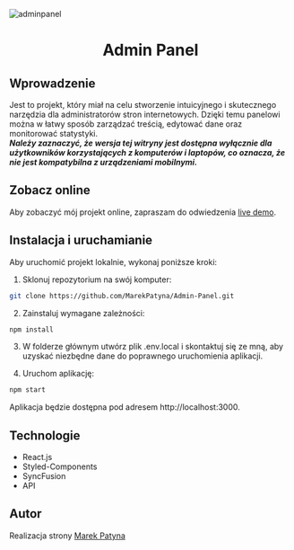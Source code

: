 ![adminpanel](https://user-images.githubusercontent.com/103312126/229309154-30f5ec42-e486-4e45-b798-ab40c15215f7.gif)

# <p align="center">Admin Panel</p>


## Wprowadzenie

Jest to projekt, który miał na celu stworzenie intuicyjnego i skutecznego narzędzia dla administratorów stron internetowych. Dzięki temu panelowi można w łatwy sposób zarządzać treścią, edytować dane oraz monitorować statystyki. <br />***Należy zaznaczyć, że wersja tej witryny jest dostępna wyłącznie dla użytkowników korzystających z komputerów i laptopów, co oznacza, że nie jest kompatybilna z urządzeniami mobilnymi.***


## Zobacz online

Aby zobaczyć mój projekt online, zapraszam do odwiedzenia [live demo](https://marekpatyna-admin-panel.netlify.app).



## Instalacja i uruchamianie

Aby uruchomić projekt lokalnie, wykonaj poniższe kroki:

1. Sklonuj repozytorium na swój komputer:

  ```bash
  git clone https://github.com/MarekPatyna/Admin-Panel.git
  ```

2. Zainstaluj wymagane zależności:


  ```bash
  npm install
  ```

3. W folderze głównym utwórz plik .env.local i skontaktuj się ze mną, aby uzyskać niezbędne dane do poprawnego uruchomienia aplikacji.


4. Uruchom aplikację:

  ```bash
npm start
  ```
Aplikacja będzie dostępna pod adresem http://localhost:3000.


## Technologie

- React.js
- Styled-Components
- SyncFusion
- API

## Autor

Realizacja strony [Marek Patyna](https://github.com/MarekPatyna)

